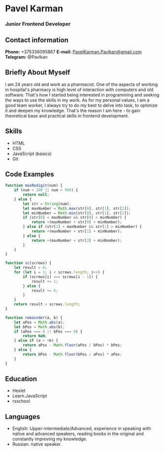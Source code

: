 # **Pavel Karman**

### Junior Frontend Developer

## Contact information

**Phone:** +375336095867
**E-mail:** PavelKarman.Pavlkan@gmail.com
**Telegram:** @Pavlkan

## **Briefly About Myself**

I am 24 years old and work as a pharmacist. One of the aspects of working in hospital's pharmacy is high level of interaction with computers and old software. That's how I started being interested in programming and seeking the ways to use the skills in my work. As for my personal values, I am a good team worker, I always try to do my best to delve into task, to optimize it and deepen my knowledge. That's the reason I am here - to gain theoretical base and practical skills in frontend development.

## **Skills**

-   HTML
-   CSS
-   JavaScript (basics)
-   Git

## **Code Examples**

```javascript
function maxRedigit(num) {
    if (num < 100 || num > 999) {
        return null;
    } else {
        let str = String(num);
        let maxNumber = Math.max(str[0], str[1], str[2]);
        let minNumber = Math.min(str[0], str[1], str[2]);
        if (str[0] < maxNumber && str[0] > minNumber) {
            return +(maxNumber + str[0] + minNumber);
        } else if (str[1] < maxNumber && str[1] > minNumber) {
            return +(maxNumber + str[1] + minNumber);
        } else {
            return +(maxNumber + str[2] + minNumber);
        }
    }
}
```

```javascript
function sc(screws) {
    let result = 0;
    for (let i = 1; i < screws.length; i++) {
        if (screws[i] === screws[i - 1]) {
            result += 1;
        } else {
            result += 6;
        }
    }
    return result + screws.length;
}
```

```javascript
function remainder(a, b) {
    let aPos = Math.abs(a);
    let bPos = Math.abs(b);
    if (aPos === 0 || bPos === 0) {
        return NaN;
    } else if (a > +b) {
        return aPos - Math.floor(aPos / bPos) * bPos;
    } else {
        return bPos - Math.floor(bPos / aPos) * aPos;
    }
}
```

## **Education**

-   Hexlet
-   Learn.JavaScript
-   rsschool

## **Languages**

-   English: Upper-intermediate/Advanced, experience in speaking with native and advanced speakers, reading books in the original and constantly improving my knowledge.
-   Russian: native speaker.
